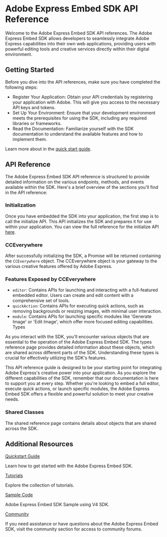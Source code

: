 # Adobe Express Embed SDK API Reference
 
Welcome to the Adobe Express Embed SDK API references. The Adobe Express Embed SDK allows developers to seamlessly integrate Adobe Express capabilities into their own web applications, providing users with powerful editing tools and creative services directly within their digital environment.

## Getting Started
 
Before you dive into the API references, make sure you have completed the following steps:

- Register Your Application: Obtain your API credentials by registering your application with Adobe. This will give you access to the necessary API keys and tokens.
- Set Up Your Environment: Ensure that your development environment meets the prerequisites for using the SDK, including any required libraries or frameworks. 
- Read the Documentation: Familiarize yourself with the SDK documentation to understand the available features and how to implement them.

Learn more about in the [quick start guide](../guides/quickstart/).

## API Reference
 
The Adobe Express Embed SDK API reference is structured to provide detailed information on the various endpoints, methods, and events available within the SDK. Here's a brief overview of the sections you'll find in the API reference:

### Initialization
 
Once you have embedded the SDK into your application, the first step is to call the initialize API. This API initializes the SDK and prepares it for use within your application. You can view the full reference for the initialize API [here](./initialize/).

### CCEverywhere
 
After successfully initializing the SDK, a Promise will be returned containing the `CCEverywhere` object. The CCEverywhere object is your gateway to the various creative features offered by Adobe Express.

### Features Exposed by CCEverywhere
 
- `editor`: Contains APIs for launching and interacting with a full-featured embedded editor. Users can create and edit content with a comprehensive set of tools.
- `quickAction`: Contains APIs for executing quick actions, such as removing backgrounds or resizing images, with minimal user interaction.
- `module`: Contains APIs for launching specific modules like 'Generate Image' or 'Edit Image', which offer more focused editing capabilities.
Types
 
As you interact with the SDK, you'll encounter various objects that are essential to the operation of the Adobe Express Embed SDK. The types reference page provides detailed information about these objects, which are shared across different parts of the SDK. Understanding these types is crucial for effectively utilizing the SDK's features.
 
This API reference guide is designed to be your starting point for integrating Adobe Express's creative power into your application. As you explore the different capabilities of the SDK, remember that our documentation is here to support you at every step. Whether you're looking to embed a full editor, execute quick actions, or launch specific modules, the Adobe Express Embed SDK offers a flexible and powerful solution to meet your creative needs.

### Shared Classes

The shared reference page contains details about objects that are shared across the SDK.

<DiscoverBlock slots="heading, link, text"/>

## Additional Resources

[Quickstart Guide](../guides/quickstart/)

Learn how to get started with the Adobe Express Embed SDK.

<DiscoverBlock slots="link, text"/>

[Tutorials](..//guides/tutorials/)

Explore the collection of tutorials.

<DiscoverBlock slots="link, text"/>

[Sample Code](https://github.com/AdobeDocs/cc-everywhere/tree/main/v4-sample)

Adobe Express Embed SDK Sample using V4 SDK.

<DiscoverBlock slots="link, text"/>

[Community](https://developer.adobe.com/express/community)

If you need assistance or have questions about the Adobe Express Embed SDK, visit the community section for access to community forums. 
